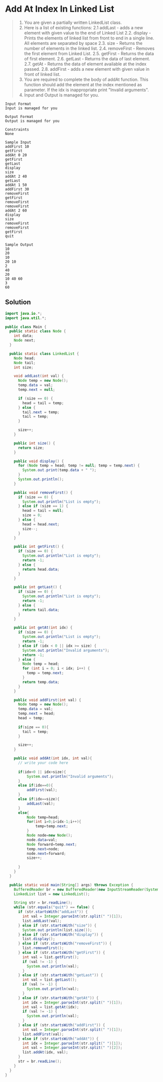 # Add At Index In Linked List

> 1. You are given a partially written LinkedList class.
> 2. Here is a list of existing functions:
   2.1 addLast - adds a new element with given value to the end of Linked List
   2.2. display - Prints the elements of linked list from front to end in a single line. All 
   elements are separated by space
  2.3. size - Returns the number of elements in the linked list.
  2.4. removeFirst - Removes the first element from Linked List. 
  2.5. getFirst - Returns the data of first element. 
  2.6. getLast - Returns the data of last element. 
  2.7. getAt - Returns the data of element available at the index passed. 
  2.8. addFirst - adds a new element with given value in front of linked list.
> 3. You are required to complete the body of addAt function. This function should add the element at the index mentioned as parameter. If the idx is inappropriate print "Invalid arguments".
> 4. Input and Output is managed for you.
```text
Input Format
Input is managed for you

Output Format
Output is managed for you

Constraints
None

Sample Input
addFirst 10
getFirst
addAt 0 20
getFirst
getLast
display
size
addAt 2 40
getLast
addAt 1 50
addFirst 30
removeFirst
getFirst
removeFirst
removeFirst
addAt 2 60
display
size
removeFirst
removeFirst
getFirst
quit

Sample Output
10
20
10
20 10 
2
40
20
10 40 60 
3
60
```
## Solution
```java
import java.io.*;
import java.util.*;

public class Main {
  public static class Node {
    int data;
    Node next;
  }

  public static class LinkedList {
    Node head;
    Node tail;
    int size;

    void addLast(int val) {
      Node temp = new Node();
      temp.data = val;
      temp.next = null;

      if (size == 0) {
        head = tail = temp;
      } else {
        tail.next = temp;
        tail = temp;
      }

      size++;
    }

    public int size() {
      return size;
    }

    public void display() {
      for (Node temp = head; temp != null; temp = temp.next) {
        System.out.print(temp.data + " ");
      }
      System.out.println();
    }

    public void removeFirst() {
      if (size == 0) {
        System.out.println("List is empty");
      } else if (size == 1) {
        head = tail = null;
        size = 0;
      } else {
        head = head.next;
        size--;
      }
    }

    public int getFirst() {
      if (size == 0) {
        System.out.println("List is empty");
        return -1;
      } else {
        return head.data;
      }
    }

    public int getLast() {
      if (size == 0) {
        System.out.println("List is empty");
        return -1;
      } else {
        return tail.data;
      }
    }

    public int getAt(int idx) {
      if (size == 0) {
        System.out.println("List is empty");
        return -1;
      } else if (idx < 0 || idx >= size) {
        System.out.println("Invalid arguments");
        return -1;
      } else {
        Node temp = head;
        for (int i = 0; i < idx; i++) {
          temp = temp.next;
        }
        return temp.data;
      }
    }

    public void addFirst(int val) {
      Node temp = new Node();
      temp.data = val;
      temp.next = head;
      head = temp;
      
      if(size == 0){
        tail = temp;
      }

      size++;
    }

    public void addAt(int idx, int val){
      // write your code here
      
      if(idx<0 || idx>size){
          System.out.println("Invalid arguments");
      }
      else if(idx==0){
          addFirst(val);
      }
      else if(idx==size){
          addLast(val);
      }
      else{
          Node temp=head;
          for(int i=0;i<idx-1;i++){
              temp=temp.next;
          }
          Node node=new Node();
          node.data=val;
          Node forward=temp.next;
          temp.next=node;
          node.next=forward;
          size++;
         
      }
    }
  }

  public static void main(String[] args) throws Exception {
    BufferedReader br = new BufferedReader(new InputStreamReader(System.in));
    LinkedList list = new LinkedList();

    String str = br.readLine();
    while (str.equals("quit") == false) {
      if (str.startsWith("addLast")) {
        int val = Integer.parseInt(str.split(" ")[1]);
        list.addLast(val);
      } else if (str.startsWith("size")) {
        System.out.println(list.size());
      } else if (str.startsWith("display")) {
        list.display();
      } else if (str.startsWith("removeFirst")) {
        list.removeFirst();
      } else if (str.startsWith("getFirst")) {
        int val = list.getFirst();
        if (val != -1) {
          System.out.println(val);
        }
      } else if (str.startsWith("getLast")) {
        int val = list.getLast();
        if (val != -1) {
          System.out.println(val);
        }
      } else if (str.startsWith("getAt")) {
        int idx = Integer.parseInt(str.split(" ")[1]);
        int val = list.getAt(idx);
        if (val != -1) {
          System.out.println(val);
        }
      } else if (str.startsWith("addFirst")) {
        int val = Integer.parseInt(str.split(" ")[1]);
        list.addFirst(val);
      } else if (str.startsWith("addAt")) {
        int idx = Integer.parseInt(str.split(" ")[1]);
        int val = Integer.parseInt(str.split(" ")[2]);
        list.addAt(idx, val);
      } 
      str = br.readLine();
    }
  }
}
```
